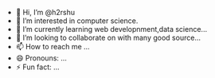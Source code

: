 - 👋 Hi, I’m @h2rshu
- 👀 I’m interested in computer science.
- 🌱 I’m currently learning web developnment,data science...
- 💞️ I’m looking to collaborate on with many good source...
- 📫 How to reach me ...
- 😄 Pronouns: ...
- ⚡ Fun fact: ...

<!---
h2rshu/h2rshu is a ✨ special ✨ repository because its `README.md` (this file) appears on your GitHub profile.
You can click the Preview link to take a look at your changes.
--->
